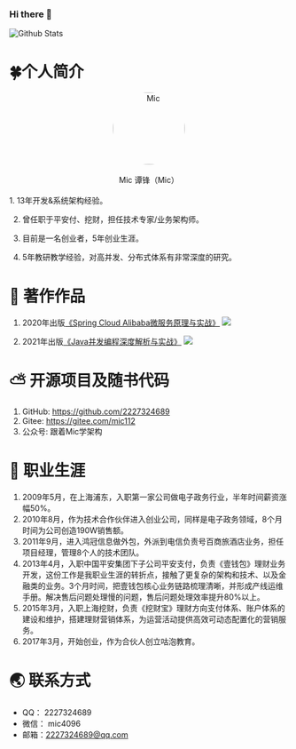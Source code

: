 ### Hi there 👋

<!--
**2227324689/2227324689** is a ✨ _special_ ✨ repository because its `README.md` (this file) appears on your GitHub profile.

Here are some ideas to get you started:

- 🔭 I’m currently working on ...
- 🌱 I’m currently learning ...
- 👯 I’m looking to collaborate on ...
- 🤔 I’m looking for help with ...
- 💬 Ask me about ...
- 📫 How to reach me: ...
- 😄 Pronouns: ...
- ⚡ Fun fact: ...
-->

![Github Stats](https://github-readme-stats.vercel.app/api?username=2227324689&show_icons=true)

# 🍀个人简介

<center>
  <a target="_blank" rel="noopener external nofollow noreferrer" href="https://mic-blob-bucket.oss-cn-beijing.aliyuncs.com/WX20210926-103050@2x.png" data-fancybox="gallery" data-caption="" data-thumb="https://mic-blob-bucket.oss-cn-beijing.aliyuncs.com/WX20210926-103050@2x.png"><img src="https://mic-blob-bucket.oss-cn-beijing.aliyuncs.com/WX20210926-103050@2x.png" data-original="https://mic-blob-bucket.oss-cn-beijing.aliyuncs.com/WX20210926-103050@2x.png" data-lazy-src="https://mic-blob-bucket.oss-cn-beijing.aliyuncs.com/WX20210926-103050@2x.png" style="border-radius:50%;width:130px;height:auto" alt="Mic" data-ll-status="loaded" class="entered loaded">
  </a>
</center>
<center>
  <br/>
Mic
谭锋（Mic）
</center>
<br/>
1. 13年开发&系统架构经验。

2. 曾任职于平安付、挖财，担任技术专家/业务架构师。

3. 目前是一名创业者，5年创业生涯。

4. 5年教研教学经验，对高并发、分布式体系有非常深度的研究。

# 🌌 著作作品

1. 2020年出版[《Spring Cloud Alibaba微服务原理与实战》](https://item.jd.com/12848452.html)
![](https://img12.360buyimg.com/n1/jfs/t1/133668/24/19237/235998/5fcf2adbEaba0e24f/c11d945cd9351817.jpg)

2. 2021年出版[《Java并发编程深度解析与实战》](https://item.jd.com/12971665.html)
![](https://img10.360buyimg.com/n1/jfs/t1/174959/38/25083/96413/6163fb65E885de8a3/5c9303318a52c860.jpg)


# ⛅️ 开源项目及随书代码

1. GitHub: https://github.com/2227324689
2. Gitee: https://gitee.com/mic112
3. 公众号: 跟着Mic学架构


# 🔑 职业生涯

1. 2009年5月，在上海浦东，入职第一家公司做电子政务行业，半年时间薪资涨幅50%。
2. 2010年8月，作为技术合作伙伴进入创业公司，同样是电子政务领域，8个月时间为公司创造190W销售额。
3. 2011年9月，进入鸿冠信息做外包，外派到电信负责号百商旅酒店业务，担任项目经理，管理8个人的技术团队。
4. 2013年4月，入职中国平安集团下子公司平安支付，负责《壹钱包》理财业务开发，这份工作是我职业生涯的转折点，接触了更复杂的架构和技术、以及金融类的业务。3个月时间，把壹钱包核心业务链路梳理清晰，并形成产线运维手册。解决售后问题处理慢的问题，售后问题处理效率提升80%以上。
5. 2015年3月，入职上海挖财，负责《挖财宝》理财方向支付体系、账户体系的建设和维护，搭建理财营销体系，为运营活动提供高效可动态配置化的营销服务。
6. 2017年3月，开始创业，作为合伙人创立咕泡教育。

# 🌏 联系方式

* QQ： 2227324689
* 微信： mic4096
* 邮箱：2227324689@qq.com
